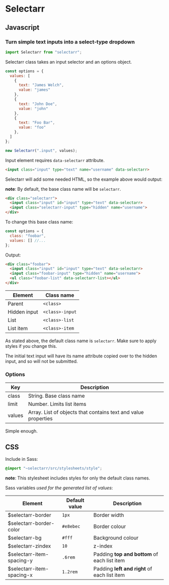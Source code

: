# Selectarr

## Javascript

### Turn simple text inputs into a select-type dropdown

```js
import Selectarr from "selectarr";
```

Selectarr class takes an input selector and an options object.

```js
const options = {
  values: [
    {
      text: "James Welch",
      value: "james"
    },
    {
      text: "John Doe",
      value: "john"
    },
    {
      text: "Foo Bar",
      value: "foo"
    },
  ]
};

new Selectarr(".input", values);
```

Input element requires `data-selectarr` attribute.

```html
<input class="input" type="text" name="username" data-selectarr>
```

Selectarr will add some needed HTML, so the example above would output:

**note**: By default, the base class name will be `selectarr`.

```html
<div class="selectarr">
  <input class="input" id="input" type="text" data-selectarr>
  <input class="selectarr-input" type="hidden" name="username">
</div>
```

To change this base class name:

```js
const options = {
  class: "foobar",
  values: [] //...
};
```

Output:

```html
<div class="foobar">
  <input class="input" id="input" type="text" data-selectarr>
  <input class="foobar-input" type="hidden" name="username">
  <ul class="foobar-list" data-selectarr-list></ul>
</div>
```

| Element       | Class name     |
| ------------- | -------------- |
| Parent        | `<class>`      |
| Hidden input  | `<class>-input`|
| List          | `<class>-list` |
| List item     | `<class>-item` |

As stated above, the default class name is `selectarr`. Make sure to apply styles if you change this.

The initial text input will have its name attribute copied over to the hidden input, and so will not be submitted.

### Options

| Key           | Description                                                    |
| ------------- | -------------------------------------------------------------- |
| class         | String. Base class name                                        |
| limit         | Number. Limits list items                                      |
| values        | Array. List of objects that contains text and value properties |

Simple enough.

## CSS

Include in Sass:

```css
@import "~selectarr/src/stylesheets/style";
```

**note**: This stylesheet includes styles for only the default class names.

Sass variables *used for the generated list of values*: 

| Element                   | Default value  | Description                                        |
| ------------------------- | -------------- | -------------------------------------------------- |
| $selectarr-border         | `1px`          | Border width                                       |
| $selectarr-border-color   | `#e8ebec`      | Border colour                                      |
| $selectarr-bg             | `#fff`         | Background colour                                  |
| $selectarr-zindex         | `10`           | z-index                                            |
| $selectarr-item-spacing-y | `.6rem`        | Padding **top and bottom** of each list item       |
| $selectarr-item-spacing-x | `1.2rem`       | Padding **left and right** of each list item       |